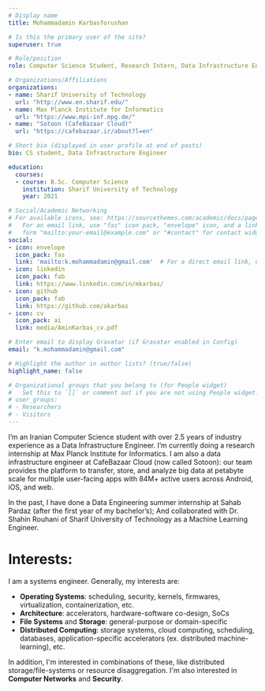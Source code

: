 ```yaml
---
# Display name
title: Mohammadamin Karbasforushan

# Is this the primary user of the site?
superuser: true

# Role/position
role: Computer Science Student, Research Intern, Data Infrastructure Engineer

# Organizations/Affiliations
organizations:
- name: Sharif University of Technology
  url: "http://www.en.sharif.edu/"
- name: Max Planck Institute for Informatics
  url: "https://www.mpi-inf.mpg.de/"
- name: "Sotoon (CafeBazaar Cloud)"
  url: "https://cafebazaar.ir/about?l=en"

# Short bio (displayed in user profile at end of posts)
bio: CS student, Data Infrastructure Engineer

education:
  courses:
  - course: B.Sc. Computer Science
    institution: Sharif University of Technology
    year: 2021

# Social/Academic Networking
# For available icons, see: https://sourcethemes.com/academic/docs/page-builder/#icons
#   For an email link, use "fas" icon pack, "envelope" icon, and a link in the
#   form "mailto:your-email@example.com" or "#contact" for contact widget.
social:
- icon: envelope
  icon_pack: fas
  link: 'mailto:k.mohammadamin@gmail.com'  # For a direct email link, use "mailto:test@example.org".
- icon: linkedin
  icon_pack: fab
  link: https://www.linkedin.com/in/mkarbas/
- icon: github
  icon_pack: fab
  link: https://github.com/akarbas
- icon: cv
  icon_pack: ai
  link: media/AminKarbas_cv.pdf

# Enter email to display Gravatar (if Gravatar enabled in Config)
email: "k.mohammadamin@gmail.com"

# Highlight the author in author lists? (true/false)
highlight_name: false

# Organizational groups that you belong to (for People widget)
#   Set this to `[]` or comment out if you are not using People widget.
# user_groups:
# - Researchers
# - Visitors
---
```


I’m an Iranian Computer Science student with over 2.5 years of industry experience as a Data Infrastructure Engineer. I’m currently doing a research internship at Max Planck Institute for Informatics. I am also a data infrastructure engineer at CafeBazaar Cloud (now called Sotoon): our team provides the platform to transfer, store, and analyze big data at petabyte scale for multiple user-facing apps with 84M+ active users across Android, iOS, and web.

In the past, I have done a Data Engineering summer internship at Sahab Pardaz (after the first year of my bachelor’s); And collaborated with Dr. Shahin Rouhani of Sharif University of Technology as a Machine Learning Engineer.

# Interests:

I am a systems engineer. Generally, my interests are:

* **Operating Systems**: scheduling, security, kernels, firmwares, virtualization, containerization, etc.
* **Architecture**: accelerators, hardware-software co-design, SoCs
* **File Systems** and **Storage**: general-purpose or domain-specific
* **Distributed Computing**: storage systems, cloud computing, scheduling, databases, application-specific accelerators (ex. distributed machine-learning), etc.

In addition, I'm interested in combinations of these, like distributed storage/file-systems or resource disaggregation.
I'm also interested in **Computer Networks** and **Security**.
